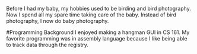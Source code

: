 Before I had my baby, my hobbies used to be birding and bird photography.  Now I spend all my spare time taking care of the baby.  Instead of bird photography, I now do baby photography.

#Programming Background
I enjoyed making a hangman GUI in CS 161.
My favorite programming was in assembly language because I like being able to track data through the registry.
